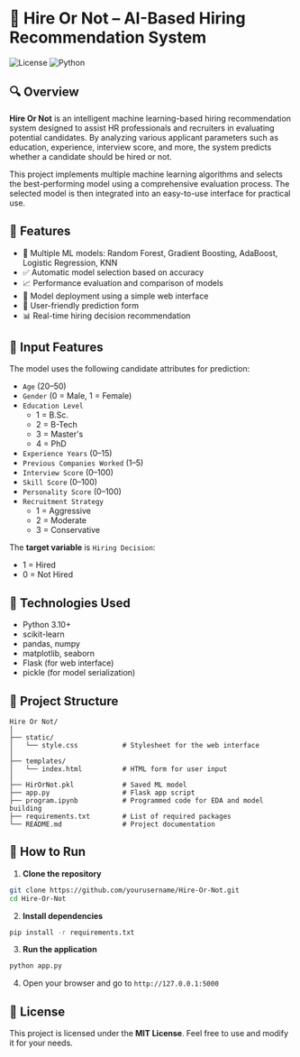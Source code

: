 # 🧠 Hire Or Not – AI-Based Hiring Recommendation System

![License](https://img.shields.io/badge/license-MIT-green) ![Python](https://img.shields.io/badge/Python-3.10-blue)

## 🔍 Overview

**Hire Or Not** is an intelligent machine learning-based hiring recommendation system designed to assist HR professionals and recruiters in evaluating potential candidates. By analyzing various applicant parameters such as education, experience, interview score, and more, the system predicts whether a candidate should be hired or not.

This project implements multiple machine learning algorithms and selects the best-performing model using a comprehensive evaluation process. The selected model is then integrated into an easy-to-use interface for practical use.

## 🚀 Features

- 🧪 Multiple ML models: Random Forest, Gradient Boosting, AdaBoost, Logistic Regression, KNN
- ✅ Automatic model selection based on accuracy
- 📈 Performance evaluation and comparison of models
- 💾 Model deployment using a simple web interface
- 🧩 User-friendly prediction form
- 📊 Real-time hiring decision recommendation

## 🧾 Input Features

The model uses the following candidate attributes for prediction:

- `Age` (20–50)
- `Gender` (0 = Male, 1 = Female)
- `Education Level`  
  - 1 = B.Sc.  
  - 2 = B-Tech  
  - 3 = Master's  
  - 4 = PhD  
- `Experience Years` (0–15)
- `Previous Companies Worked` (1–5)
- `Interview Score` (0–100)
- `Skill Score` (0–100)
- `Personality Score` (0–100)
- `Recruitment Strategy`  
  - 1 = Aggressive  
  - 2 = Moderate  
  - 3 = Conservative

The **target variable** is `Hiring Decision`:  
- 1 = Hired  
- 0 = Not Hired

## 🧰 Technologies Used

- Python 3.10+
- scikit-learn
- pandas, numpy
- matplotlib, seaborn
- Flask (for web interface)
- pickle (for model serialization)

## 📁 Project Structure

```
Hire Or Not/
│
├── static/
│   └── style.css           # Stylesheet for the web interface
│
├── templates/
│   └── index.html          # HTML form for user input
│
├── HirOrNot.pkl            # Saved ML model
├── app.py                  # Flask app script
├── program.ipynb           # Programmed code for EDA and model building
├── requirements.txt        # List of required packages
└── README.md               # Project documentation
```

## 🚦 How to Run

1. **Clone the repository**

```bash
git clone https://github.com/yourusername/Hire-Or-Not.git
cd Hire-Or-Not
```

2. **Install dependencies**

```bash
pip install -r requirements.txt
```

3. **Run the application**

```bash
python app.py
```

4. Open your browser and go to `http://127.0.0.1:5000`

## 📄 License

This project is licensed under the **MIT License**. Feel free to use and modify it for your needs.

